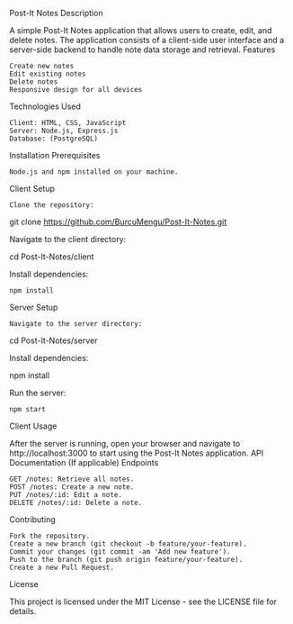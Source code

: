 Post-It Notes
Description

A simple Post-It Notes application that allows users to create, edit, and delete notes. The application consists of a client-side user interface and a server-side backend to handle note data storage and retrieval.
Features

    Create new notes
    Edit existing notes
    Delete notes
    Responsive design for all devices

Technologies Used

    Client: HTML, CSS, JavaScript
    Server: Node.js, Express.js
    Database: (PostgreSQL)

Installation
Prerequisites

    Node.js and npm installed on your machine.

Client Setup

    Clone the repository:

git clone https://github.com/BurcuMengu/Post-It-Notes.git

Navigate to the client directory:

cd Post-It-Notes/client

Install dependencies:

    npm install

Server Setup

    Navigate to the server directory:

cd Post-It-Notes/server

Install dependencies:

npm install

Run the server:

    npm start

Client Usage

After the server is running, open your browser and navigate to http://localhost:3000 to start using the Post-It Notes application.
API Documentation (If applicable)
Endpoints

    GET /notes: Retrieve all notes.
    POST /notes: Create a new note.
    PUT /notes/:id: Edit a note.
    DELETE /notes/:id: Delete a note.

Contributing

    Fork the repository.
    Create a new branch (git checkout -b feature/your-feature).
    Commit your changes (git commit -am 'Add new feature').
    Push to the branch (git push origin feature/your-feature).
    Create a new Pull Request.


License

This project is licensed under the MIT License - see the LICENSE file for details.
